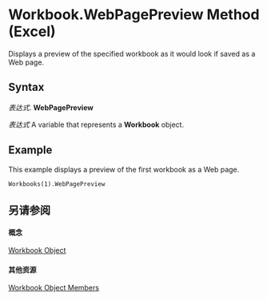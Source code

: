 
# Workbook.WebPagePreview Method (Excel)

Displays a preview of the specified workbook as it would look if saved as a Web page.


## Syntax

 _表达式_. **WebPagePreview**

 _表达式_ A variable that represents a **Workbook** object.


## Example

This example displays a preview of the first workbook as a Web page.


```
Workbooks(1).WebPagePreview
```


## 另请参阅


#### 概念


[Workbook Object](8c00aa60-c974-eed3-0812-3c9625eb0d4c.md)
#### 其他资源


[Workbook Object Members](http://msdn.microsoft.com/library/dce102a3-25de-3ff4-2ce5-bc56e08baca7%28Office.15%29.aspx)